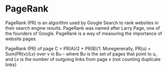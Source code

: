 # PageRank

PageRank (PR) is an algorithm used by Google Search to rank websites in their search engine results. PageRank was named after Larry Page, one of the founders of Google. PageRank is a way of measuring the importance of website pages.

PageRank (PR) of page C = PR(A)/2 + PR(B)/1. 
Moregenerally, PR(u) = Sum(PR(v)/Lv) over v in Bu – where Bu is the set of pages that point to u, and Lv is the number of outgoing links from page v (not counting duplicate links)
 
